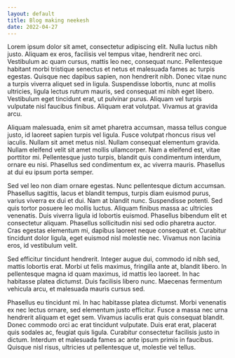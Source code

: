 ```yaml
---
layout: default
title: Blog making neekesh
date: 2022-04-27
---
```


Lorem ipsum dolor sit amet, consectetur adipiscing elit. Nulla luctus nibh justo. Aliquam ex eros, facilisis vel tempus vitae, hendrerit nec orci. Vestibulum ac quam cursus, mattis leo nec, consequat nunc. Pellentesque habitant morbi tristique senectus et netus et malesuada fames ac turpis egestas. Quisque nec dapibus sapien, non hendrerit nibh. Donec vitae nunc a turpis viverra aliquet sed in ligula. Suspendisse lobortis, nunc at mollis ultricies, ligula lectus rutrum mauris, sed consequat mi nibh eget libero. Vestibulum eget tincidunt erat, ut pulvinar purus. Aliquam vel turpis vulputate nisl faucibus finibus. Aliquam erat volutpat. Vivamus at gravida arcu.

Aliquam malesuada, enim sit amet pharetra accumsan, massa tellus congue justo, id laoreet sapien turpis vel ligula. Fusce volutpat rhoncus risus vel iaculis. Nullam sit amet metus nisl. Nullam consequat elementum gravida. Nullam eleifend velit sit amet mollis ullamcorper. Nam a eleifend est, vitae porttitor mi. Pellentesque justo turpis, blandit quis condimentum interdum, ornare eu nisi. Phasellus sed condimentum ex, ac viverra mauris. Phasellus at dui eu ipsum porta semper.

Sed vel leo non diam ornare egestas. Nunc pellentesque dictum accumsan. Phasellus sagittis, lacus et blandit tempus, turpis diam euismod purus, varius viverra ex dui et dui. Nam at blandit nunc. Suspendisse potenti. Sed quis tortor posuere leo mollis luctus. Aliquam finibus massa ac ultricies venenatis. Duis viverra ligula id lobortis euismod. Phasellus bibendum elit et consectetur aliquam. Phasellus sollicitudin nisi sed odio pharetra auctor. Cras egestas elementum mi, dapibus laoreet neque consequat et. Curabitur tincidunt dolor ligula, eget euismod nisl molestie nec. Vivamus non lacinia eros, id vestibulum velit.

Sed efficitur tincidunt hendrerit. Integer augue dui, commodo id nibh sed, mattis lobortis erat. Morbi ut felis maximus, fringilla ante at, blandit libero. In pellentesque magna id quam maximus, id mattis leo laoreet. In hac habitasse platea dictumst. Duis facilisis libero nunc. Maecenas fermentum vehicula arcu, et malesuada mauris cursus sed.

Phasellus eu tincidunt mi. In hac habitasse platea dictumst. Morbi venenatis ex nec lectus ornare, sed elementum justo efficitur. Fusce a massa nec urna hendrerit aliquam et eget sem. Vivamus iaculis erat quis consequat blandit. Donec commodo orci ac erat tincidunt vulputate. Duis erat erat, placerat quis sodales ac, feugiat quis ligula. Curabitur consectetur facilisis justo in dictum. Interdum et malesuada fames ac ante ipsum primis in faucibus. Quisque nisl risus, ultricies ut pellentesque ut, molestie vel tellus.
       